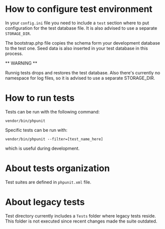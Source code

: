# How to configure test environment

In your `config.ini` file you need to include a `test` section where to put
configuration for the test database file. It is also advised to use a separate
`STORAGE_DIR`.

The bootstrap.php file copies the schema form your development database
to the test one.  Seed data is also inserted in your test database in this process.

** WARNING **

Runnig tests drops and restores the test database. Also there's currently no
namespace for log files, so it is advised to use a separate STORAGE_DIR.

# How to run tests

Tests can be run with the following command:

`vendor/bin/phpunit`

Specific tests can be run with:

`vendor/bin/phpunit --filter=[test_name_here]`

which is useful during development.

# About tests organization

Test suites are defined in `phpunit.xml` file.

# About legacy tests

Test directory currently includes a `Tests` folder where legacy tests reside.
This folder is not executed since recent changes made the suite outdated.
